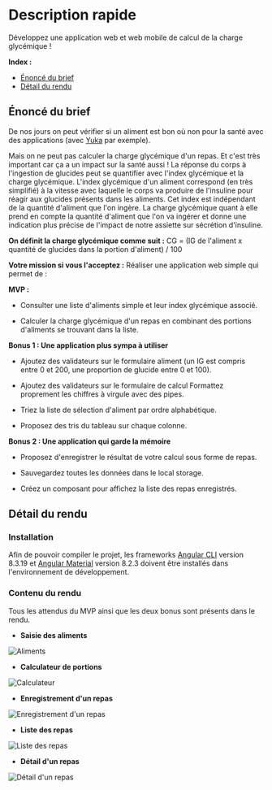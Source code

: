 # Description rapide
Développez une application web et web mobile de calcul de la charge glycémique !

**Index :**

* [Énoncé du brief](#a_01)
* [Détail du rendu](#a_02)


<a id="a_01"></a>
## Énoncé du brief

De nos jours on peut vérifier si un aliment est bon où non pour la santé avec des applications (avec [Yuka](https://yuka.io/)  par exemple).

Mais on ne peut pas calculer la charge glycémique d'un repas. Et c'est très important car ça a un impact sur la santé aussi ! La réponse du corps à l'ingestion de glucides peut se quantifier avec l'index glycémique et la charge glycémique. L'index glycémique d'un aliment correspond (en très simplifié) à la vitesse avec laquelle le corps va produire de l'insuline pour réagir aux glucides présents dans les aliments. Cet index est indépendant de la quantité d'aliment que l'on ingère. La charge glycémique quant à elle prend en compte la quantité d'aliment que l'on va ingérer et donne une indication plus précise de l'impact de notre assiette sur sécrétion d'insuline.

**On définit la charge glycémique comme suit :** CG = (IG de l'aliment x quantité de glucides dans la portion d'aliment) / 100

**Votre mission si vous l'acceptez :** Réaliser une application web simple qui permet de :

**MVP :**

* Consulter une liste d'aliments simple et leur index glycémique associé.

* Calculer la charge glycémique d'un repas en combinant des portions d'aliments se trouvant dans la liste.

**Bonus 1 : Une application plus sympa à utiliser**
* Ajoutez des validateurs sur le formulaire aliment (un IG est compris entre 0 et 200, une proportion de glucide entre 0 et 100).

* Ajoutez des validateurs sur le formulaire de calcul
Formattez proprement les chiffres à virgule avec des pipes.

* Triez la liste de sélection d'aliment par ordre alphabétique.

* Proposez des tris du tableau sur chaque colonne.

**Bonus 2 : Une application qui garde la mémoire**

* Proposez d'enregistrer le résultat de votre calcul sous forme de repas.

* Sauvegardez toutes les données dans le local storage.

* Créez un composant pour affichez la liste des repas enregistrés.

<a id="a_02"></a>
## Détail du rendu

### Installation

Afin de pouvoir compiler le projet, les frameworks [Angular CLI](https://angular.io/) version 8.3.19 et [Angular Material](https://material.angular.io/) version 8.2.3 doivent être installés dans l'environnement de développement.


### Contenu du rendu

Tous les attendus du MVP ainsi que les deux bonus sont présents dans le rendu.

* **Saisie des aliments**

![Aliments](./images/aliments1.PNG)

* **Calculateur de portions**

![Calculateur](./images/calculator1.PNG)

* **Enregistrement d'un repas**

![Enregistrement d'un repas](./images/repas1.PNG)

* **Liste des repas**

![Liste des repas](./images/repas2.PNG)

* **Détail d'un repas**

![Détail d'un repas](./images/repas3.PNG)

